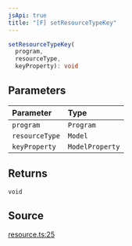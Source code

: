```yaml
---
jsApi: true
title: "[F] setResourceTypeKey"
---
```


```ts
setResourceTypeKey(
  program,
  resourceType,
  keyProperty): void
```

## Parameters

| Parameter      | Type            |
| :------------- | :-------------- |
| `program`      | `Program`       |
| `resourceType` | `Model`         |
| `keyProperty`  | `ModelProperty` |

## Returns

`void`

## Source

[resource.ts:25](https://github.com/markcowl/cadl/blob/3db15286/packages/rest/src/resource.ts#L25)
